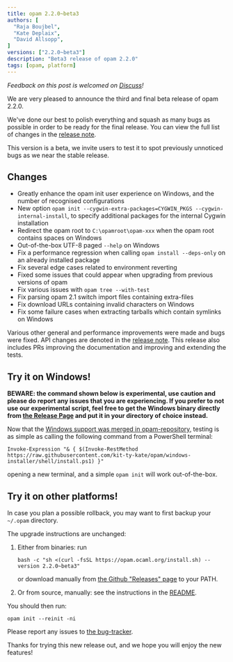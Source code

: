 ```yaml
---
title: opam 2.2.0~beta3
authors: [
  "Raja Boujbel",
  "Kate Deplaix",
  "David Allsopp",
]
versions: ["2.2.0~beta3"]
description: "Beta3 release of opam 2.2.0"
tags: [opam, platform]
---
```


_Feedback on this post is welcomed on [Discuss](https://discuss.ocaml.org/t/ann-opam-2-2-0-beta3/14772)!_

We are very pleased to announce the third and final beta release of opam 2.2.0.

We've done our best to polish everything and squash as many bugs as possible in order
to be ready for the final release. You can view the full list of changes in the
[release note](https://github.com/ocaml/opam/releases/tag/2.2.0-beta3).

This version is a beta, we invite users to test it to spot previously
unnoticed bugs as we near the stable release.

## Changes

* Greatly enhance the opam init user experience on Windows, and the number
  of recognised configurations
* New option `opam init --cygwin-extra-packages=CYGWIN_PKGS --cygwin-internal-install`,
  to specify additional packages for the internal Cygwin installation
* Redirect the opam root to `C:\opamroot\opam-xxx` when the opam root contains spaces on Windows
* Out-of-the-box UTF-8 paged `--help` on Windows
* Fix a performance regression when calling `opam install --deps-only` on an already installed package
* Fix several edge cases related to environment reverting
* Fixed some issues that could appear when upgrading from previous versions of opam
* Fix various issues with `opam tree --with-test`
* Fix parsing opam 2.1 switch import files containing extra-files
* Fix download URLs containing invalid characters on Windows
* Fix some failure cases when extracting tarballs which contain symlinks on Windows
 
Various other general and performance improvements were made and bugs were fixed.
API changes are denoted in the
[release note](https://github.com/ocaml/opam/releases/tag/2.2.0-beta3).
This release also includes PRs improving the documentation and improving
and extending the tests.

## Try it on Windows!

**BEWARE: the command shown below is experimental, use caution and please do report any issues that you are experiencing. If you prefer to not use our experimental script, feel free to get the Windows binary directly from [the Release Page](https://github.com/ocaml/opam/releases/tag/2.2.0-beta3) and put it in your directory of choice instead.**

Now that the [Windows support was merged in opam-repository](https://github.com/ocaml/opam-repository/pull/25861),
testing is as simple as calling the following command from a PowerShell terminal:
```
Invoke-Expression "& { $(Invoke-RestMethod https://raw.githubusercontent.com/kit-ty-kate/opam/windows-installer/shell/install.ps1) }"
```
opening a new terminal, and a simple `opam init` will work out-of-the-box.

## Try it on other platforms!

In case you plan a possible rollback, you may want to first backup your
`~/.opam` directory.

The upgrade instructions are unchanged:

1. Either from binaries: run

    ```
    bash -c "sh <(curl -fsSL https://opam.ocaml.org/install.sh) --version 2.2.0~beta3"
    ```

    or download manually from [the Github "Releases" page](https://github.com/ocaml/opam/releases/tag/2.2.0-beta3) to your PATH.

2. Or from source, manually: see the instructions in the [README](https://github.com/ocaml/opam/tree/2.2.0-beta3#compiling-this-repo).


You should then run:
```
opam init --reinit -ni
```


Please report any issues to [the bug-tracker](https://github.com/ocaml/opam/issues).

Thanks for trying this new release out, and we hope you will enjoy the new features!
